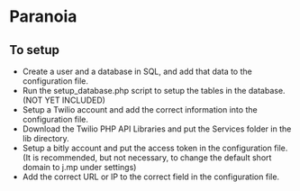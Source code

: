 Paranoia
========

To setup
--------

* Create a user and a database in SQL, and add that data to the configuration file.
* Run the setup_database.php script to setup the tables in the database. (NOT YET INCLUDED)
* Setup a Twilio account and add the correct information into the configuration file.
* Download the Twilio PHP API Libraries and put the Services folder in the lib directory.
* Setup a bitly account and put the access token in the configuration file. (It is recommended, but not necessary, to change the default short domain to j.mp under settings)
* Add the correct URL or IP to the correct field in the configuration file.


